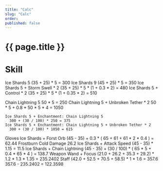 ```yaml
---
title: "Calc"
slug: "Calc"
order: 
published: false
---
```


# {{ page.title }}

# Skill
  Ice Shards 5
    (35 + 25) * 5 = 300
  Ice Shards 9
    (45 + 25) * 5 = 350
  Ice Shards 5 + Storm Swell * 2
    (35 + 25) * 5 * (1 + 0.3 * 2) = 480
  Ice Shards 5 + Control * 2
    (35 + 25) * 5 * (1 + 0.35 * 2) = 510

  Chain Lightning 5
    50 * 5 = 250
  Chain Lightning 5 + Unbroken Tether * 2
    50 * 5 + 0.8 * 50 * 5 * 4 = 1050

    Ice Shards 5 + Enchantment: Chain Lightning 5
      300 + (30 / 100) * 250 = 375
    Ice Shards 5 + Enchantment: Chain Lightning 5 + Unbroken Tether * 2
      300 + (30 / 100) * 1050 = 615

Gloves
  Ice Shards + Forst Orb
    (45 - 35) + 0.3 * ( 65 + 61 + 61 * 2 * 0.4 ) = 62.44
  Frostburn
    Cold Damage
    26.2
  Ice Shards + Attack Speed
    (45 - 35) * 1.15 = 11.5
  Ice Shards + Chain Lightning
    (45 - 35) + (30 / 100) * ( 65 * 5 + 0.4 * 65 * 4 ) = 138.7
Weapon
  Wand + Focus
    (21.0 + 26.2 + 35.3 + 29.2) * 1.2 * 1.3 * 1.35 = 235.2402
  Staff
    (42.0 + 52.5 + 70.5 + 58.5) * 1 * 1.6 = 357.6
      357.6 - 235.2402 = 122.3598
